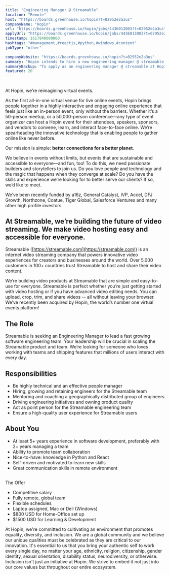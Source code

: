 ```yaml
---
title: "Engineering Manager @ Streamable"
location: "Remote"
host: "https://boards.greenhouse.io/hopin?t=02952e2a3us"
companyName: "Hopin"
url: "https://boards.greenhouse.io/hopin/jobs/4436013003?t=02952e2a3us"
applyUrl: "https://boards.greenhouse.io/hopin/jobs/4436013003?t=02952e2a3us#app"
timestamp: 1617840000000
hashtags: "#management,#reactjs,#python,#windows,#content"
jobType: "other"

companyWebsite: "https://boards.greenhouse.io/hopin?t=02952e2a3us"
summary: "Hopin intends to hire a new engineering manager @ streamable. If you have 5+ years experience in software development, preferably with 2+ years managing a team, consider applying."
summaryBackup: "To apply as an engineering manager @ streamable at Hopin, you preferably need to have some knowledge of: #management, #reactjs, #python."
featured: 20
---
```


## 

At Hopin, we’re reimagining virtual events.

As the first all-in-one virtual venue for live online events, Hopin brings people together in a highly interactive and engaging online experience that feels just like an in-person event, only without the barriers. Whether it’s a 50-person meetup, or a 50,000-person conference—any type of event organizer can host a Hopin event for their attendees, speakers, sponsors, and vendors to convene, learn, and interact face-to-face online. We’re spearheading the innovative technology that is enabling people to gather online like never before.

Our mission is simple: **better connections for a better planet**. 

We believe in events without limits, but events that are sustainable and accessible to everyone—and fun, too! To do this, we need passionate builders and storytellers to join us. Do you love people and technology and the magic that happens when they converge at scale? Do you have the skills and experience we’re looking for to better serve our clients? If so, we’d like to meet.

We’ve been recently funded by a16z, General Catalyst, IVP, Accel, DFJ Growth, Northzone, Coatue, Tiger Global, Salesforce Ventures and many other high profile investors.

## At Streamable, we’re building the future of video streaming. We make video hosting easy and accessible for everyone.

Streamable ([https://streamable.com](https://streamable.com)) is an internet video streaming company that powers innovative video experiences for creators and businesses around the world. Over 5,000 customers in 100+ countries trust Streamable to host and share their video content.

We’re building video products at Streamable that are simple and easy-to-use for everyone. Streamable is perfect whether you’re just getting started with video hosting or if you have advanced video editing needs. You can upload, crop, trim, and share videos -- all without leaving your browser. We’ve recently been acquired by Hopin, the world’s number one virtual events platform!

## The Role

Streamable is seeking an Engineering Manager to lead a fast growing software engineering team. Your leadership will be crucial in scaling the Streamable product and team. We’re looking for someone who loves working with teams and shipping features that millions of users interact with every day.

## Responsibilities

*   Be highly technical and an effective people manager
*   Hiring, growing and retaining engineers for the Streamable team
*   Mentoring and coaching a geographically distributed group of engineers
*   Driving engineering initiatives and owning product quality
*   Act as point person for the Streamable engineering team
*   Ensure a high-quality user experience for Streamable users 

## About You

*   At least 5+ years experience in software development, preferably with 2+ years managing a team
*   Ability to promote team collaboration
*   Nice-to-have: knowledge in Python and React
*   Self-driven and motivated to learn new skills
*   Great communication skills in remote environment

## 

The Offer

*   Competitive salary
*   Fully remote, global team
*   Flexible schedules
*   Laptop assigned, Mac or Dell (Windows)
*   $800 USD for Home-Office set up
*   $1500 USD for Learning & Development

At Hopin, we're committed to cultivating an environment that promotes equality, diversity, and inclusion. We are a global community and we believe our unique qualities must be celebrated as they are critical to our innovation. It's essential to us that you bring your authentic self to work every single day, no matter your age, ethnicity, religion, citizenship, gender identity, sexual orientation, disability status, neurodiversity, or otherwise. Inclusion isn't just an initiative at Hopin. We strive to embed it not just into our core values but throughout our entire ecosystem.
